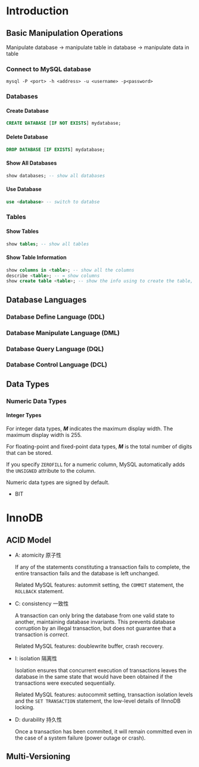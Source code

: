 # Introduction

## Basic Manipulation Operations

Manipulate database -> manipulate table in database -> manipulate data in table

### Connect to MySQL database

```
mysql -P <port> -h <address> -u <username> -p<password>
```

### Databases

#### Create Database

```sql
CREATE DATABASE [IF NOT EXISTS] mydatabase;
```

#### Delete Database

```sql
DROP DATABASE [IF EXISTS] mydatabase;
```

#### Show All Databases

```sql
show databases; -- show all databases
```

#### Use Database

```sql
use <database> -- switch to databse
```

### Tables

#### Show Tables

```sql
show tables; -- show all tables
```

#### Show Table Information

```sql
show columns in <table>; -- show all the columns
describe <table>; -- = show columns
show create table <table>; -- show the info using to create the table, including the defination of columns
```



## Database Languages

### Database Define Language (DDL)

### Database Manipulate Language (DML)

### Database Query Language (DQL)

### Database Control Language (DCL)

## Data Types

### Numeric Data Types

#### Integer Types

For integer data types, ***M*** indicates the maximum display width. The maximum display width is 255. 

For floating-point and fixed-point data types, ***M*** is the total number of digits that can be stored.

If you specify `ZEROFILL` for a numeric column, MySQL automatically adds the `UNSIGNED` attribute to the column.

Numeric data types are signed by default.

-   BIT



# InnoDB

## ACID Model

-   A: atomicity 原子性

    If any of the statements constituting a transaction fails to complete, the entire transaction fails and the database is left unchanged.

    Related MySQL features: autommit setting, the `COMMIT` statement, the `ROLLBACK` statement.

-   C: consistency 一致性

    A transaction can only bring the database from one valid state to another, maintaining database invariants. This prevents database corruption by an illegal transaction, but does not guarantee that a transaction is *correct*.

    Related MySQL features: doublewrite buffer, crash recovery.

-   I: isolation 隔离性

    Isolation ensures that concurrent execution of transactions leaves the database in the same state that would have been obtained if the transactions were executed sequentially.

    Related MySQL features: autocommit setting, transaction isolation levels and the `SET TRANSACTION` statement, the low-level details of IInnoDB locking.

-   D: durability 持久性

    Once a transaction has been commited, it will remain committed even in the case of a system failure (power outage or crash).

## Multi-Versioning







